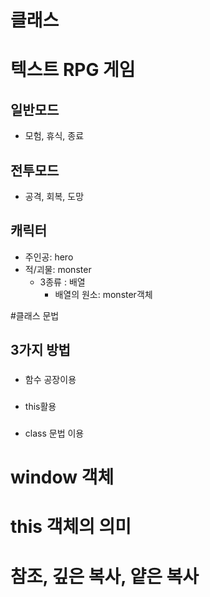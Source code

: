 # 클래스

# 텍스트 RPG 게임
## 일반모드
- 모험, 휴식, 종료
## 전투모드
- 공격, 회복, 도망

## 캐릭터
- 주인공: hero
- 적/괴물: monster
  - 3종류 : 배열
    - 배열의 원소: monster객체

#클래스 문법
## 3가지 방법
###
- 함수 공장이용
###
- this활용
###
- class 문법 이용

# window 객체

# this 객체의 의미

# 참조, 깊은 복사, 얕은 복사